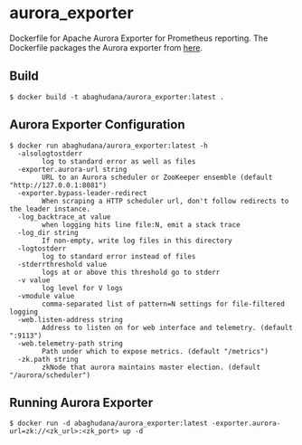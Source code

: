 # aurora_exporter
Dockerfile for Apache Aurora Exporter for Prometheus reporting. The Dockerfile packages the Aurora exporter from [here](https://github.com/tommyulfsparre/aurora_exporter).

## Build
```
$ docker build -t abaghudana/aurora_exporter:latest .
```

## Aurora Exporter Configuration
```
$ docker run abaghudana/aurora_exporter:latest -h
  -alsologtostderr
    	log to standard error as well as files
  -exporter.aurora-url string
    	URL to an Aurora scheduler or ZooKeeper ensemble (default "http://127.0.0.1:8081")
  -exporter.bypass-leader-redirect
    	When scraping a HTTP scheduler url, don't follow redirects to the leader instance.
  -log_backtrace_at value
    	when logging hits line file:N, emit a stack trace
  -log_dir string
    	If non-empty, write log files in this directory
  -logtostderr
    	log to standard error instead of files
  -stderrthreshold value
    	logs at or above this threshold go to stderr
  -v value
    	log level for V logs
  -vmodule value
    	comma-separated list of pattern=N settings for file-filtered logging
  -web.listen-address string
    	Address to listen on for web interface and telemetry. (default ":9113")
  -web.telemetry-path string
    	Path under which to expose metrics. (default "/metrics")
  -zk.path string
    	zkNode that aurora maintains master election. (default "/aurora/scheduler")
```

## Running Aurora Exporter
```
$ docker run -d abaghudana/aurora_exporter:latest -exporter.aurora-url=zk://<zk_url>:<zk_port> up -d
```
